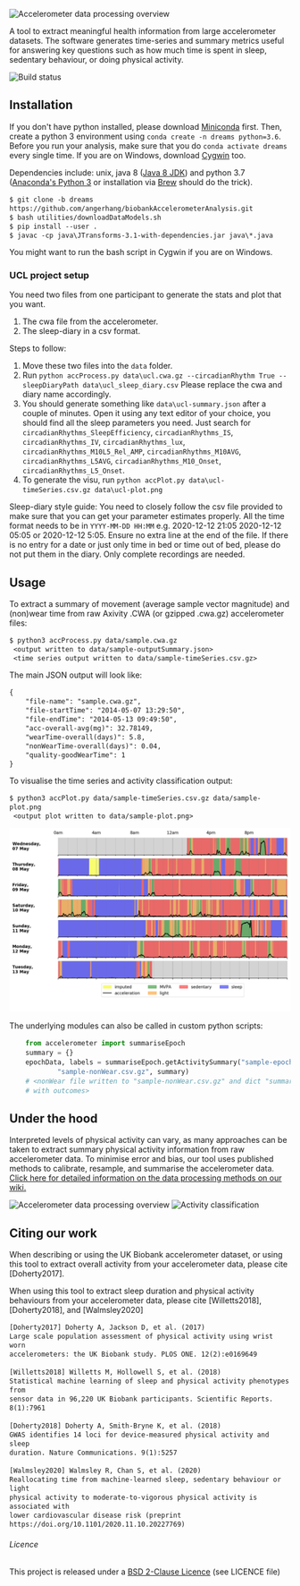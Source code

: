 ![Accelerometer data processing overview](docs/source/accelerometerLogo.png)

A tool to extract meaningful health information from large accelerometer datasets. The software generates time-series and summary metrics useful for answering key questions such as how much time is spent in sleep, sedentary behaviour, or doing physical activity.

![Build status](https://github.com/activityMonitoring/biobankAccelerometerAnalysis/workflows/CI/badge.svg)

## Installation
If you don't have python installed, please download [Miniconda](https://docs.conda.io/en/latest/miniconda.html) first.
Then, create a python 3 environment using `conda create -n dreams python=3.6`. Before you run your analysis,
make sure that you do `conda activate dreams` every single time. If you are on Windows, download [Cygwin](https://www.cygwin.com) too.

Dependencies include: unix, java 8 ([Java 8 JDK](http://www.oracle.com/technetwork/java/javase/downloads/jdk8-downloads-2133151.html)) and python 3.7 ([Anaconda's Python 3](https://www.anaconda.com/download/) or installation via [Brew](https://docs.python-guide.org/starting/install3/osx/) should do the trick).
```
$ git clone -b dreams https://github.com/angerhang/biobankAccelerometerAnalysis.git
$ bash utilities/downloadDataModels.sh
$ pip install --user .
$ javac -cp java\JTransforms-3.1-with-dependencies.jar java\*.java
```
You might want to run the bash script in Cygwin if you are on Windows.

### UCL project setup
You need two files from one participant to generate the stats and plot that you want. 
1. The cwa file from the accelerometer.
2. The sleep-diary in a csv format.

Steps to follow:
1. Move these two files into the `data` folder.
2. Run `python accProcess.py data\ucl.cwa.gz --circadianRhythm True --sleepDiaryPath data\ucl_sleep_diary.csv`
Please replace the cwa and diary name accordingly. 
3.  You should generate something like `data\ucl-summary.json` after a couple of minutes. Open it 
using any text editor of your choice, you should find all the sleep parameters you need. Just search for
`circadianRhythms_SleepEfficiency`, `circadianRhythms_IS`, `circadianRhythms_IV`, `circadianRhythms_lux`,
`circadianRhythms_M10L5_Rel_AMP`, `circadianRhythms_M10AVG`, `circadianRhythms_L5AVG`, `circadianRhythms_M10_Onset`,
`circadianRhythms_L5_Onset`.
4. To generate the visu, run `python accPlot.py data\ucl-timeSeries.csv.gz data\ucl-plot.png`

Sleep-diary style guide:
You need to closely follow the csv file provided to make sure that you can get your parameter estimates properly.
All the time format needs to be in `YYYY-MM-DD HH:MM` e.g. 2020-12-12 21:05 2020-12-12 05:05 or 2020-12-12 5:05.
Ensure no extra line at the end of the file. If there is no entry for a date or just only time in bed or 
time out of bed, please do not put them in the diary. Only complete recordings are needed.

## Usage
To extract a summary of movement (average sample vector magnitude) and
(non)wear time from raw Axivity .CWA (or gzipped .cwa.gz) accelerometer files:

```
$ python3 accProcess.py data/sample.cwa.gz
 <output written to data/sample-outputSummary.json>
 <time series output written to data/sample-timeSeries.csv.gz>
```

The main JSON output will look like:
```
{
    "file-name": "sample.cwa.gz", 
    "file-startTime": "2014-05-07 13:29:50", 
    "file-endTime": "2014-05-13 09:49:50", 
    "acc-overall-avg(mg)": 32.78149, 
    "wearTime-overall(days)": 5.8, 
    "nonWearTime-overall(days)": 0.04,
    "quality-goodWearTime": 1
}
```

To visualise the time series and activity classification output:
```
$ python3 accPlot.py data/sample-timeSeries.csv.gz data/sample-plot.png
 <output plot written to data/sample-plot.png>
```
![Time series plot](docs/source/samplePlot.png)

The underlying modules can also be called in custom python scripts:
```Python
    from accelerometer import summariseEpoch
    summary = {}
    epochData, labels = summariseEpoch.getActivitySummary("sample-epoch.csv.gz", 
            "sample-nonWear.csv.gz", summary)
    # <nonWear file written to "sample-nonWear.csv.gz" and dict "summary" updated
    # with outcomes>
```

## Under the hood
Interpreted levels of physical activity can vary, as many approaches can be 
taken to extract summary physical activity information from raw accelerometer 
data. To minimise error and bias, our tool uses published methods to calibrate, 
resample, and summarise the accelerometer data. [Click here for detailed 
information on the 
data processing methods on our wiki.](https://biobankaccanalysis.readthedocs.io/en/latest/methods.html)

![Accelerometer data processing overview](docs/source/accMethodsOverview.png)
![Activity classification](docs/source/accClassification.png)



## Citing our work
When describing or using the UK Biobank accelerometer dataset, or using this tool
to extract overall activity from your accelerometer data, please cite [Doherty2017].

When using this tool to extract sleep duration and physical activity behaviours
from your accelerometer data, please cite [Willetts2018], [Doherty2018], and 
[Walmsley2020]

```
[Doherty2017] Doherty A, Jackson D, et al. (2017) 
Large scale population assessment of physical activity using wrist worn 
accelerometers: the UK Biobank study. PLOS ONE. 12(2):e0169649

[Willetts2018] Willetts M, Hollowell S, et al. (2018) 
Statistical machine learning of sleep and physical activity phenotypes from 
sensor data in 96,220 UK Biobank participants. Scientific Reports. 8(1):7961

[Doherty2018] Doherty A, Smith-Bryne K, et al. (2018) 
GWAS identifies 14 loci for device-measured physical activity and sleep 
duration. Nature Communications. 9(1):5257

[Walmsley2020] Walmsley R, Chan S, et al. (2020)
Reallocating time from machine-learned sleep, sedentary behaviour or light 
physical activity to moderate-to-vigorous physical activity is associated with 
lower cardiovascular disease risk (preprint https://doi.org/10.1101/2020.11.10.20227769)
```

###### Licence
This project is released under a [BSD 2-Clause Licence](http://opensource.org/licenses/BSD-2-Clause) (see LICENCE file)
